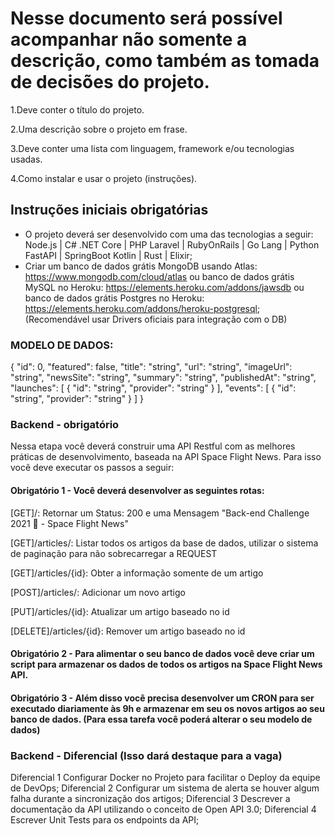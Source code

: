 <h1>Nesse documento será possível acompanhar não somente a descrição, como também as tomada de decisões do projeto.</h1>

<p>1.Deve conter o título do projeto.</p>
<p>2.Uma descrição sobre o projeto em frase.</p>
<p>3.Deve conter uma lista com linguagem, framework e/ou tecnologias usadas.</p>
<p>4.Como instalar e usar o projeto (instruções).</p>


<h2>Instruções iniciais obrigatórias</h2>

- O projeto deverá ser desenvolvido com uma das tecnologias a seguir: Node.js | C# .NET Core | PHP Laravel | RubyOnRails | Go Lang | Python FastAPI | SpringBoot Kotlin | Rust | Elixir;
- Criar um banco de dados grátis MongoDB usando Atlas: https://www.mongodb.com/cloud/atlas ou banco de dados grátis MySQL no Heroku: https://elements.heroku.com/addons/jawsdb ou banco de dados grátis Postgres no Heroku: https://elements.heroku.com/addons/heroku-postgresql; (Recomendável usar Drivers oficiais para integração com o DB)

<h3>MODELO DE DADOS:</h3>

{
    "id": 0,
    "featured": false,
    "title": "string",
    "url": "string",
    "imageUrl": "string",
    "newsSite": "string",
    "summary": "string",
    "publishedAt": "string",
    "launches": [
      {
        "id": "string",
        "provider": "string"
      }
    ],
    "events": [
      {
        "id": "string",
        "provider": "string"
      }
    ]
  }

<h3>Backend - obrigatório</h3>

<p>Nessa etapa você deverá construir uma API Restful com as melhores práticas de desenvolvimento, baseada na API Space Flight News. Para isso você deve executar os passos a seguir:</p>

<h4>Obrigatório 1 - Você deverá desenvolver as seguintes rotas:</h4>

[GET]/:  Retornar um Status: 200 e uma Mensagem "Back-end Challenge 2021 🏅 - Space Flight News"

[GET]/articles/:   Listar todos os artigos da base de dados, utilizar o sistema de paginação para não sobrecarregar a REQUEST

[GET]/articles/{id}: Obter a informação somente de um artigo

[POST]/articles/: Adicionar um novo artigo

[PUT]/articles/{id}: Atualizar um artigo baseado no id

[DELETE]/articles/{id}: Remover um artigo baseado no id

<h4>Obrigatório 2 - Para alimentar o seu banco de dados você deve criar um script para armazenar os dados de todos os artigos na Space Flight News API.</h4>

<h4>Obrigatório 3 - Além disso você precisa desenvolver um CRON para ser executado diariamente às 9h e armazenar em seu os novos artigos ao seu banco de dados. (Para essa tarefa você poderá alterar o seu modelo de dados)</h4>

<h3>Backend - Diferencial (Isso dará destaque para a vaga)</h3>

Diferencial 1 Configurar Docker no Projeto para facilitar o Deploy da equipe de DevOps;
Diferencial 2 Configurar um sistema de alerta se houver algum falha durante a sincronização dos artigos;
Diferencial 3 Descrever a documentação da API utilizando o conceito de Open API 3.0;
Diferencial 4 Escrever Unit Tests para os endpoints da API;


